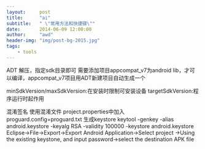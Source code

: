 ```yaml
---
layout:     post
title:      "ai"
subtitle:   " \"常用方法和快捷键\""
date:       2014-06-09 12:00:00
author:     "awd"
header-img: "img/post-bg-2015.jpg"
tags:
    - tools
---
```

ADT
解压，指定sdk目录即可
需要添加项目appcompat_v7为android lib，才可以编译，appcompat_v7项目用ADT新建项目自动生成一个


minSdkVersion/maxSdkVersion:在安装时限制可安装设备
targetSdkVersion:程序运行时起作用


混淆签名
使用混淆文件
project.properties中加入proguard.config=proguard.txt
生成keystore
keytool -genkey -alias android.keystore -keyalg RSA -validity 100000 -keystore android.keystore
Eclipse->File->Export->Export Android Application->Select project
->Using the existing keystone, and input password->select the destination APK file








